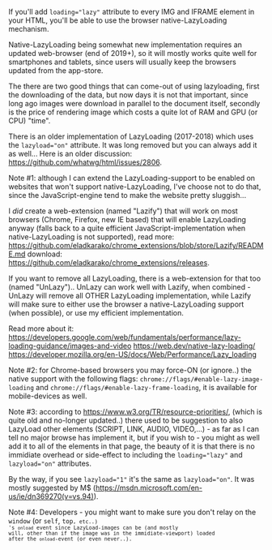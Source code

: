 If you'll add <code>loading="lazy"</code> attribute to every IMG and IFRAME element in your HTML, 
you'll be able to use the browser native-LazyLoading mechanism.

Native-LazyLoading being somewhat new implementation requires an updated web-browser (end of 2019+), 
so it will mostly works quite well for smartphones and tablets, since users will usually keep the browsers updated from the app-store. 

The there are two good things that can come-out of using lazyloading, 
first the downloading of the data, but now days it is not that important, 
since long ago images were download in parallel to the document itself, 
secondly is the price of rendering image which costs a quite lot of RAM and GPU (or CPU) "time".

There is an older implementation of LazyLoading (2017-2018) which uses the <code>lazyload="on"</code> attribute. 
It was long removed but you can always add it as well... 
Here is an older discussion: <a href="https://github.com/whatwg/html/issues/2806">https://github.com/whatwg/html/issues/2806</a>.

Note #1: although I can extend the LazyLoading-support to be enabled on websites that won't support native-LazyLoading, 
I've choose not to do that, since the JavaScript-engine tend to make the website pretty sluggish...

I <em>did</em> create a web-extension (named "Lazify") that will work on most browsers (Chrome, Firefox, new IE based) that will enable LazyLoading anyway (falls back to a quite efficient JavaScript-implementation when native-LazyLoading is not supported), 
read more: <a href="https://github.com/eladkarako/chrome_extensions/blob/store/Lazify/README.md">https://github.com/eladkarako/chrome_extensions/blob/store/Lazify/README.md</a> 
download: <a href="https://github.com/eladkarako/chrome_extensions/releases">https://github.com/eladkarako/chrome_extensions/releases</a>.

If you want to remove all LazyLoading, there is a web-extension for that too (named "UnLazy").. 
UnLazy can work well with Lazify, when combined - UnLazy will remove all OTHER LazyLoading implementation, 
while Lazify will make sure to either use the browser a native-LazyLoading support (when possible), 
or use my efficient implementation. 

Read more about it: 
<a href="https://developers.google.com/web/fundamentals/performance/lazy-loading-guidance/images-and-video">https://developers.google.com/web/fundamentals/performance/lazy-loading-guidance/images-and-video</a>
<a href="https://web.dev/native-lazy-loading">https://web.dev/native-lazy-loading/</a>
<a href="https://developer.mozilla.org/en-US/docs/Web/Performance/Lazy_loading">https://developer.mozilla.org/en-US/docs/Web/Performance/Lazy_loading</a>

Note #2: for Chrome-based browsers you may force-ON (or ignore..) the native support with the following flags: 
<code>chrome://flags/#enable-lazy-image-loading</code> and <code>chrome://flags/#enable-lazy-frame-loading</code>, 
it is available for mobile-devices as well.

Note #3: according to <a href="https://www.w3.org/TR/resource-priorities/">https://www.w3.org/TR/resource-priorities/</a>, (which is quite old and no-longer updated..) there used to be suggestion to also LazyLoad other elements (SCRIPT, LINK, AUDIO, VIDEO,...) - as far as I can tell no major browse has implement it, 
but if you wish to - you might as well add it to all of the elements in that page, the beauty of it is that there is no immidiate overhead or side-effect to including the <code>loading="lazy"</code> and <code>lazyload="on"</code> attributes. 

By the way, if you see <code>lazyload="1"</code> it's the same as <code>lazyload="on"</code>. It was mostly suggested by M$ (<a href="https://msdn.microsoft.com/en-us/ie/dn369270(v=vs.94)">https://msdn.microsoft.com/en-us/ie/dn369270(v=vs.94)</a>).

Note #4: Developers - you might want to make sure you don't relay on the <code>window</code> (or <code>self</code>, <code>top<code>, etc..) 's <code>onload</code> event since LazyLoad-images can be (and mostly will, other than if the image was in the immidiate-viewport) loaded after the <code>onload</code>-event (or even never..).